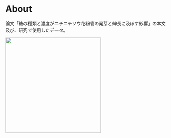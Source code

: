 # About
論文「糖の種類と濃度がニチニチソウ花粉管の発芽と伸長に及ぼす影響」の本文及び、研究で使用したデータ。

<img src="https://user-images.githubusercontent.com/92311154/150683190-93dcff76-8764-41c5-874f-76027c1dc273.JPG" width=300>
